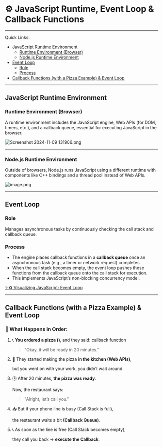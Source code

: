 # ⚙️ JavaScript Runtime, Event Loop & Callback Functions

---

Quick Links:

- [JavaScript Runtime Environment](#javascript-runtime-environment)
  - [Runtime Environment (Browser)](#runtime-environment-browser)
  - [Node.js Runtime Environment](#nodejs-runtime-environment)
- [Event Loop](#event-loop)
  - [Role](#role)
  - [Process](#process)
- [Callback Functions (with a Pizza Example) & Event Loop](#callback-functions-with-a-pizza-example--event-loop)

---

## JavaScript Runtime Environment

### Runtime Environment (Browser)

A runtime environment includes the JavaScript engine, Web APIs (for DOM, timers, etc.), and a callback queue, essential for executing JavaScript in the browser.

![Screenshot 2024-11-09 131906.png](https://prod-files-secure.s3.us-west-2.amazonaws.com/5cefd5f8-1137-4451-8689-bc393362ca2c/175213f7-6236-4e72-b374-aa52ad32cb13/Screenshot_2024-11-09_131906.png)

---

### Node.js Runtime Environment

Outside of browsers, Node.js runs JavaScript using a different runtime with components like C++ bindings and a thread pool instead of Web APIs.

![image.png](attachment:335612b3-0272-44fb-9397-07cd353499c8:image.png)

---

## Event Loop

### Role

Manages asynchronous tasks by continuously checking the call stack and callback queue.

### Process

- The engine places callback functions in a **callback queue** once an asynchronous task (e.g., a timer or network request) completes.
- When the call stack becomes empty, the event loop pushes these functions from the callback queue onto the call stack for execution.
- This implements JavaScript’s non-blocking concurrency model.

[✨♻️ Visualizing JavaScript: Event Loop](https://medium.com/@masterrajpatel/%EF%B8%8F-visualizing-javascript-event-loop-5d5e00ddbde0)

---

## Callback Functions (with a Pizza Example) & Event Loop

### 🧠 What Happens in Order:

1. 📞 **You ordered a pizza ()**, and they said: callback function

   > "Okay, it will be ready in 20 minutes."

2. 🍳 They started making the pizza **in the kitchen (Web APIs)**,

   but you went on with your work, you didn’t wait around.

3. 🕒 After 20 minutes, **the pizza was ready**.

   Now, the restaurant says:

   > "Alright, let’s call you."

4. 📥 But if your phone line is busy (Call Stack is full),

   the restaurant waits a bit **(Callback Queue)**.

5. 📞 As soon as the line is free (Call Stack becomes empty),

   they call you back → **execute the Callback**.
